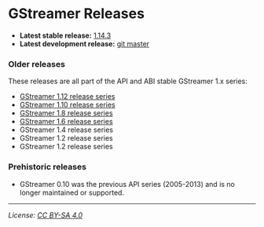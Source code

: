 # GStreamer Releases

- **Latest stable release:** [1.14.3][latest-stable]
- **Latest development release:** [git master][latest-devel]

[latest-stable]: https://gstreamer.freedesktop.org/releases/1.14/#1.14.3
[latest-devel]: https://cgit.freedesktop.org/gstreamer/

### Older releases

These releases are all part of the API and ABI stable GStreamer 1.x series:

- [GStreamer 1.12 release series](https://gstreamer.freedesktop.org/releases/1.12/)
- [GStreamer 1.10 release series](https://gstreamer.freedesktop.org/releases/1.10/)
- [GStreamer 1.8 release series](https://gstreamer.freedesktop.org/releases/1.8/)
- [GStreamer 1.6 release series](https://gstreamer.freedesktop.org/releases/1.6/)
- GStreamer 1.4 release series
- GStreamer 1.2 release series
- GStreamer 1.2 release series

### Prehistoric releases

- GStreamer 0.10 was the previous API series (2005-2013) and is no longer
  maintained or supported.

- - -

*License: [CC BY-SA 4.0](http://creativecommons.org/licenses/by-sa/4.0/)*
